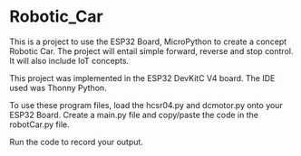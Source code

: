 # Robotic_Car
This is a project to use the ESP32 Board, MicroPython to create a concept Robotic Car. 
The project will entail simple forward, reverse and stop control. It will also include IoT concepts.

This project was implemented in the ESP32 DevKitC V4 board.
The IDE used was Thonny Python.

To use these program files, load the hcsr04.py and dcmotor.py onto your ESP32 Board.
Create a main.py file and copy/paste the code in the robotCar.py file.

Run the code to record your output.
